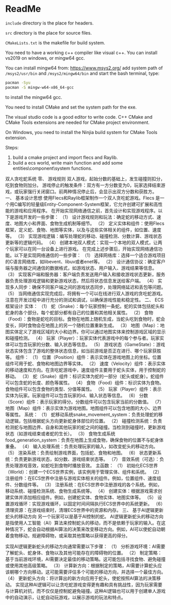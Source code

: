 # ReadMe

`include` directory is the place for headers.

`src` directory is the place for source files.

`CMakeLists.txt` is the makefile for build system.

You need to have a working c++ compiler like visual c++. You can install vs2019 on windows, or mingw64 gcc.

You can install mingw64 from:
https://www.msys2.org/ 
add system path of `/msys2/usr/bin` and `/msys2/mingw64/bin`
and start the bash terminal, type:
```bash
pacman -Syu 
pacman -S mingw-w64-x86_64-gcc 
```
to install the mingw64 gcc.

You need to install CMake and set the system path for the exe.

The visual studio code is a good editor to write code. C++ CMake and CMake Tools extensions are needed for CMake project environment. 

On Windows, you need to install the Ninjia build system for CMake Tools extension.

Steps:
1. build a cmake project and import flecs and Raylib.
2. build a ecs world, write main function and add some entities\component\system functions.


双人贪吃蛇系统
零、    游戏规则
双人游戏，起始分数的基础上，发生碰撞则扣分，吃到食物则加分。
游戏停止的触发条件：双方有一方分数变为0，玩家选择结束游戏，或玩家强行关闭窗口。前两种情况停止后，会显示出双方分数和获胜方。
一、	基本设计思想
使用Flecs和Raylib框架制作一个双人贪吃蛇游戏。Flecs 是一个用C编写的轻量级Entity-Component-System框架，它允许创建可扩展和高性能的游戏和应用程序。
在开始实现网络通信之前，首先设计和实现游戏程序。以下是游戏开发的一些步骤：
（1）	设计游戏规则和玩法：确定蛇的移动方式、速度、地图大小和界面、食物生成机制等细节。
（2）	定义实体和组件：使用Flecs框架，定义蛇、食物、地图等实体，以及与这些实体相关的组件，如位置、速度等。
（3）	实现游戏逻辑：编写处理蛇的移动、碰撞检测、分数计算、游戏状态更新等的逻辑代码。
（4）	创建本地双人模式：实现一个本地的双人模式，让两个玩家可以在同一台设备上进行游戏。
在完成上述步骤后，开始实现网络通信功能。以下是实现网络通信的一些步骤：
（1）	选择网络库：选择一个适合游戏项目的C语言网络库，如libevent、libuv或者enet等。
（2）	设计通信协议：确定客户端与服务器之间通信的数据格式，如游戏状态、用户输入、游戏结果等信息。
（3）	实现客户端和服务器：客户端负责发送用户输入和接收游戏状态更新，服务器负责处理游戏逻辑和更新游戏状态，然后将状态信息发送给客户端。
（4）	实现多人同步：确保不同客户端之间的游戏状态同步，处理网络延迟和丢包等问题。
（5）	当网络通信实现完成后，将拥有一个可以在线进行双人游戏的贪吃蛇游戏。注意在开发过程中进行充分的测试和调试，以确保游戏性能和稳定性。
二、	ECS框架设计
实体：
（1）	蛇（Snake）：每个玩家控制一条蛇。蛇的实体包括蛇头和蛇身的各个部分。每个蛇部分都有自己的位置和其他相关属性。
（2）	食物（Food）：食物是蛇吃的目标。食物在地图上随机生成，当蛇头吃到食物时，蛇会变长，同时食物会在地图上的另一个随机位置重新生成。
（3）	地图（Map）：地图实体定义了游戏区域的大小和边界。你可以通过地图实体来控制游戏区域的显示和碰撞检测。
（4）	玩家（Player）：玩家实体代表游戏中的每个参与者。玩家实体可以包含玩家的分数、输入状态等信息。
（5）	游戏状态（GameState）：游戏状态实体包含了游戏的整体状态信息，如当前游戏是否正在进行、哪个玩家获胜等。
组件：
（1）	位置（Position）组件：表示实体在游戏地图上的坐标。位置组件可用于蛇、食物和地图边界等实体。
（2）	速度（Velocity）组件：表示实体的移动速度和方向。在贪吃蛇游戏中，速度组件主要用于蛇头实体，用于控制蛇的移动。
（3）	蛇（Snake）组件：标识实体为蛇的一部分（蛇头或蛇身）。蛇组件可以包含蛇的长度、颜色等属性。
（4）	食物（Food）组件：标识实体为食物。食物组件可以包含食物的类型、分值等属性。
（5）	玩家（Player）组件：表示实体为玩家。玩家组件可以包含玩家的id、输入状态等信息。
（6）	分数（Score）组件：表示玩家的得分。分数组件可以包含玩家当前的分数值。
（7）	地图（Map）组件：表示实体为游戏地图。地图组件可以包含地图的大小、边界等属性。
系统：
（1）	蛇移动系统snake_movement_system：负责处理蛇的移动逻辑，包括根据蛇头方向更新蛇身体部位的位置。
（2）	碰撞检测系统：负责检测蛇与地图边界、自身和其他玩家的蛇之间的碰撞。当检测到碰撞时，更新游戏状态（如游戏结束或者蛇的生长）。
（3）	食物生成系统food_generation_system：负责在地图上生成食物，确保食物的位置不与蛇身体重叠。
（4）	输入处理系统：负责处理玩家的输入，如改变蛇头的移动方向。
（5）	渲染系统：负责绘制游戏界面，包括蛇、食物和地图。
（6）	状态更新系统：负责更新游戏状态，如分数、游戏结束状态等。
（7）	音效系统（可选）：负责处理游戏音效，如蛇吃到食物时播放音效。
主函数：
（1）	初始化ECS世界（World）：创建一个ECS世界实例，该实例用于管理实体、组件和系统。
（2）	注册组件：在ECS世界中注册与游戏实体相关的组件。例如，位置组件、速度组件、分数组件等。
（3）	注册系统：在ECS世界中注册游戏的各个系统。例如，移动系统、碰撞检测系统、食物生成系统等。
（4）	创建实体：根据游戏需求创建实体并添加相应组件。例如，创建蛇实体、食物实体、地图实体等。
（5）	设置游戏循环：实现游戏循环，以固定时间间隔执行ECS世界中的系统更新。
（6）	清理资源：在游戏结束时，清理ECS世界中的资源和内存。
三、	基于AI逻辑更新蛇头的移动方向
另一个玩家可以是基于AI控制的蛇。
AI逻辑更新蛇头的移动方向是指使用人工智能（AI）算法来控制蛇头的移动，而不是依赖于玩家的输入。在这种情况下，蛇会自动根据AI算法的决策来改变移动方向。例如，AI可以使蛇自动朝着食物移动，规避障碍物，或采取其他策略以获得更高的得分。

实现AI逻辑更新蛇头的移动方向通常需要以下步骤：
（1）	分析游戏环境：AI需要了解蛇头、蛇身体、食物以及其他可能存在的障碍物的位置。
（2）	制定策略：基于当前游戏环境，AI需要决定最佳的移动策略。这可能包括寻找食物、避免碰撞或使用其他高级策略。
（3）	计算新方向：根据制定的策略，AI需要计算蛇头应该朝哪个方向移动。这可能需要评估多个可能的移动方向，并选择一个最佳方向。
（4）	更新蛇头方向：将计算出的新方向应用于蛇头，使蛇按照AI算法的决策移动。
实现这种AI逻辑可以让贪吃蛇游戏变得更有趣和具有挑战性，因为玩家需要与计算机对抗，而不仅仅是控制蛇避免碰撞。这种AI逻辑也可以用于创建单人游戏中的自动演示，让蛇自动玩游戏，以展示游戏的玩法和特点。

